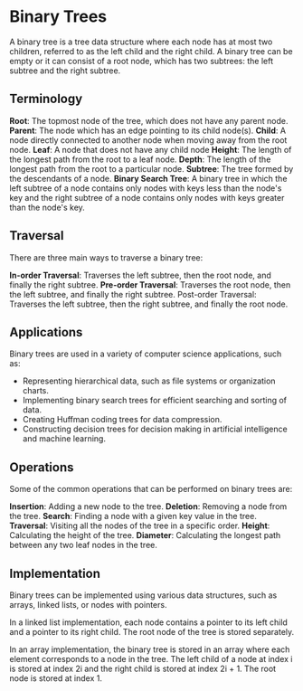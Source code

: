 # Binary Trees
A binary tree is a tree data structure where each node has at most two children, referred to as the left child and the right child. A binary tree can be empty or it can consist of a root node, which has two subtrees: the left subtree and the right subtree.

## Terminology
**Root**: The topmost node of the tree, which does not have any parent node.
**Parent**: The node which has an edge pointing to its child node(s).
**Child**: A node directly connected to another node when moving away from the root node.
**Leaf**: A node that does not have any child node
**Height**: The length of the longest path from the root to a leaf node.
**Depth**: The length of the longest path from the root to a particular node.
**Subtree**: The tree formed by the descendants of a node.
**Binary Search Tree**: A binary tree in which the left subtree of a node contains only nodes with keys less than the node's key and the right subtree of a node contains only nodes with keys greater than the node's key.

## Traversal
There are three main ways to traverse a binary tree:

**In-order Traversal**: Traverses the left subtree, then the root node, and finally the right subtree.
**Pre-order Traversal**: Traverses the root node, then the left subtree, and finally the right subtree.
Post-order Traversal: Traverses the left subtree, then the right subtree, and finally the root node.

## Applications
Binary trees are used in a variety of computer science applications, such as:

- Representing hierarchical data, such as file systems or organization charts.
- Implementing binary search trees for efficient searching and sorting of data.
- Creating Huffman coding trees for data compression.
- Constructing decision trees for decision making in artificial intelligence and machine learning.

## Operations
Some of the common operations that can be performed on binary trees are:

**Insertion**: Adding a new node to the tree.
**Deletion**: Removing a node from the tree.
**Search**: Finding a node with a given key value in the tree.
**Traversal**: Visiting all the nodes of the tree in a specific order.
**Height**: Calculating the height of the tree.
**Diameter**: Calculating the longest path between any two leaf nodes in the tree.

## Implementation
Binary trees can be implemented using various data structures, such as arrays, linked lists, or nodes with pointers.

In a linked list implementation, each node contains a pointer to its left child and a pointer to its right child. The root node of the tree is stored separately.

In an array implementation, the binary tree is stored in an array where each element corresponds to a node in the tree. The left child of a node at index i is stored at index 2i and the right child is stored at index 2i + 1. The root node is stored at index 1.